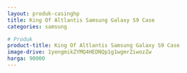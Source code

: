 ```yaml
---
layout: produk-casinghp
title: King Of Altlantis Samsung Galaxy S9 Case
categories: samsung

# Produk
product-title: King Of Altlantis Samsung Galaxy S9 Case
image-drive: 1yengmikZYMQ4HEDNQp1g1wgmrZiwozZw
harga: 90000
---
```

